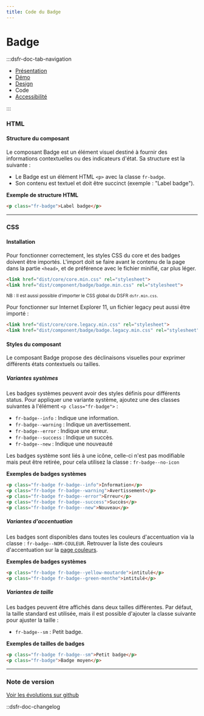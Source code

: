 ```yaml
---
title: Code du Badge
---
```

# Badge

:::dsfr-doc-tab-navigation
- [Présentation](../index.md)
- [Démo](../demo/index.md)
- [Design](../design/index.md)
- Code
- [Accessibilité](../accessibility/index.md)

:::

### HTML

#### Structure du composant
Le composant Badge est un élément visuel destiné à fournir des informations contextuelles ou des indicateurs d'état.
Sa structure est la suivante :
- Le Badge est un élément HTML `<p>` avec la classe `fr-badge`.
- Son contenu est textuel et doit être succinct (exemple : "Label badge").

**Exemple de structure HTML**

```HTML
<p class="fr-badge">Label badge</p>
```

---
### CSS

#### Installation

Pour fonctionner correctement, les styles CSS du core et des badges doivent être importés.
L'import doit se faire avant le contenu de la page dans la partie `<head>`, et de préférence avec le fichier minifié, car plus léger.

```HTML
<link href="dist/core/core.min.css" rel="stylesheet">
<link href="dist/component/badge/badge.min.css" rel="stylesheet">
```

<small>NB : Il est aussi possible d'importer le CSS global du DSFR `dsfr.min.css`.</small>

Pour fonctionner sur Internet Explorer 11, un fichier legacy peut aussi être importé :
```HTML
<link href="dist/core/core.legacy.min.css" rel="stylesheet">
<link href="dist/component/badge/badge.legacy.min.css" rel="stylesheet">
```

#### Styles du composant

Le composant Badge propose des déclinaisons visuelles pour exprimer différents états contextuels ou tailles.

##### Variantes systèmes

Les badges systèmes peuvent avoir des styles définis pour différents status. Pour appliquer une variante système, ajoutez une des classes suivantes à l'élément `<p class="fr-badge">` :
- `fr-badge--info` : Indique une information.
- `fr-badge--warning` : Indique un avertissement.
- `fr-badge--error` : Indique une erreur.
- `fr-badge--success` : Indique un succès.
- `fr-badge--new` : Indique une nouveauté

Les badges système sont liés à une icône, celle-ci n'est pas modifiable mais peut être retirée, pour cela utilisez la classe : `fr-badge--no-icon`

**Exemples de badges systèmes**

```HTML
<p class="fr-badge fr-badge--info">Information</p>
<p class="fr-badge fr-badge--warning">Avertissement</p>
<p class="fr-badge fr-badge--error">Erreur</p>
<p class="fr-badge fr-badge--success">Succès</p>
<p class="fr-badge fr-badge--new">Nouveau</p>
```

##### Variantes d'accentuation

Les badges sont disponibles dans toutes les couleurs d'accentuation via la classe : `fr-badge--NOM-COULEUR`.
Retrouver la liste des couleurs d'accentuation sur la [page couleurs](TODO-lien-couleur).

**Exemples de badges systèmes**

```HTML
<p class="fr-badge fr-badge--yellow-moutarde">intitulé</p>
<p class="fr-badge fr-badge--green-menthe">intitulé</p>
```

##### Variantes de taille

Les badges peuvent être affichés dans deux tailles différentes. Par défaut, la taille standard est utilisée, mais il est possible d'ajouter la classe suivante pour ajuster la taille :
- `fr-badge--sm` : Petit badge.

**Exemples de tailles de badges**

```HTML
<p class="fr-badge fr-badge--sm">Petit badge</p>
<p class="fr-badge">Badge moyen</p>
```

---

### Note de version

[Voir les évolutions sur github](https://github.com/GouvernementFR/dsfr/pulls?q=is%3Apr+is%3Aclosed+is%3Amerged+badge+)

::dsfr-doc-changelog